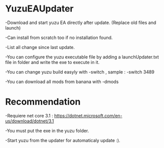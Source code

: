 # YuzuEAUpdater
-Download and start yuzu EA directly after update. (Replace old files and launch)

-Can install from scratch too if no installation found.

-List all change since last update.

-You can configure the yuzu executable file by adding a launchUpdater.txt file in folder and write the exe to execute in it.

-You can change yuzu build easyly with -switch <buildID>, sample : -switch 3489
 
-You can download all mods from banana with -dmods

# Recommendation
 
-Requiere net core 3.1 : https://dotnet.microsoft.com/en-us/download/dotnet/3.1
  
-You must put the exe in the yuzu folder.

-Start yuzu from the updater for automaticaly update :).

